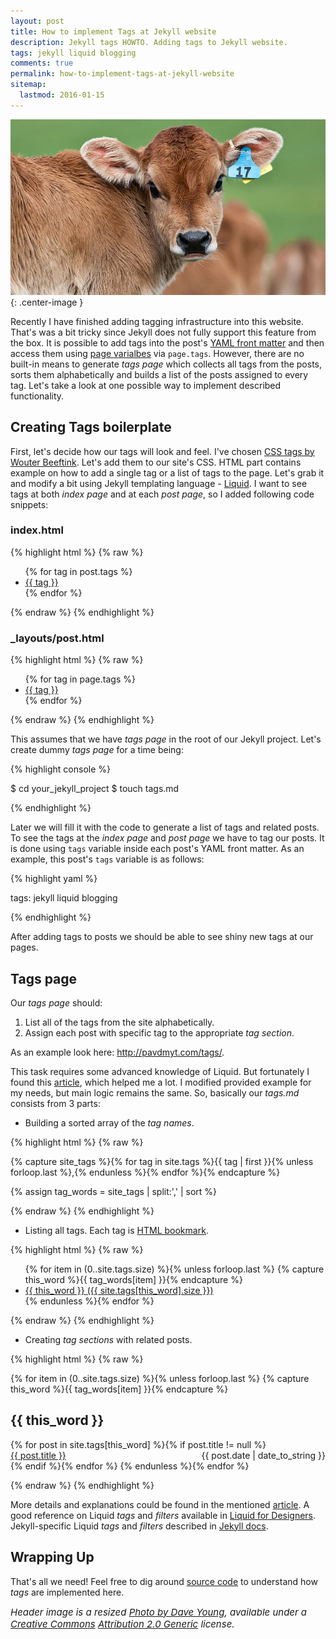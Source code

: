 ```yaml
---
layout: post
title: How to implement Tags at Jekyll website
description: Jekyll tags HOWTO. Adding tags to Jekyll website.
tags: jekyll liquid blogging
comments: true
permalink: how-to-implement-tags-at-jekyll-website
sitemap:
  lastmod: 2016-01-15
---
```


![ear tag](/public/images/Calf_with_eartag.jpg){: .center-image }

Recently I have finished adding tagging infrastructure into this website. That's was a bit tricky since Jekyll does not fully support this feature from the box. It is possible to add tags into the post's [YAML front matter](http://jekyllrb.com/docs/frontmatter/) and then access them using [page varialbes](http://jekyllrb.com/docs/variables/#page-variables) via `page.tags`. However, there are no built-in means to generate *tags page* which collects all tags from the posts, sorts them alphabetically and builds a list of the posts assigned to every tag. Let's take a look at one possible way to implement described functionality.

<!--more-->

Creating Tags boilerplate
-------------------------

First, let's decide how our tags will look and feel. I've chosen [CSS tags by Wouter Beeftink](http://codepen.io/wbeeftink/pen/dIaDH). Let's add them to our site's CSS. HTML part contains example on how to add a single tag or a list of tags to the page. Let's grab it and modify a bit using Jekyll templating language - [Liquid](https://github.com/Shopify/liquid/wiki). I want to see tags at both *index page* and at each *post page*, so I added following code snippets:

### index.html
{% highlight html %}
{% raw %}

<ul class="tags">
{% for tag in post.tags %}
  <li><a href="/tags#{{ tag }}" class="tag">{{ tag }}</a></li>
{% endfor %}
</ul>

{% endraw %}
{% endhighlight %}

### _layouts/post.html
{% highlight html %}
{% raw %}

<ul class="tags">
  {% for tag in page.tags %}
    <li><a href="/tags#{{ tag }}" class="tag">{{ tag }}</a></li>
  {% endfor %}
</ul>

{% endraw %}
{% endhighlight %}

This assumes that we have *tags page* in the root of our Jekyll project. Let's create dummy *tags page* for a time being:

{% highlight console %}

$ cd your_jekyll_project
$ touch tags.md

{% endhighlight %}

Later we will fill it with the code to generate a list of tags and related posts. To see the tags at the *index page* and *post page* we have to tag our posts. It is done using `tags` variable inside each post's YAML front matter. As an example, this post's `tags` variable is as follows:

{% highlight yaml %}

tags: jekyll liquid blogging

{% endhighlight %}

After adding tags to posts we should be able to see shiny new tags at our pages.

Tags page
---------

Our *tags page* should:

1. List all of the tags from the site alphabetically.
2. Assign each post with specific tag to the appropriate *tag section*.

As an example look here: <http://pavdmyt.com/tags/>.

This task requires some advanced knowledge of Liquid. But fortunately I found this [article](http://blog.lanyonm.org/articles/2013/11/21/alphabetize-jekyll-page-tags-pure-liquid.html), which helped me a lot. I modified provided example for my needs, but main logic remains the same. So, basically our *tags.md* consists from 3 parts:

* Building a sorted array of the *tag names*.

{% highlight html %}
{% raw %}

<!-- Get the tag name for every tag on the site and set them
to the `site_tags` variable. -->
{% capture site_tags %}{% for tag in site.tags %}{{ tag | first }}{% unless forloop.last %},{% endunless %}{% endfor %}{% endcapture %}

<!-- `tag_words` is a sorted array of the tag names. -->
{% assign tag_words = site_tags | split:',' | sort %}

{% endraw %}
{% endhighlight %}

* Listing all tags. Each tag is [HTML bookmark](http://www.w3schools.com/html/html_links.asp).

{% highlight html %}
{% raw %}

<!-- List of all tags -->
<ul class="tags">
  {% for item in (0..site.tags.size) %}{% unless forloop.last %}
    {% capture this_word %}{{ tag_words[item] }}{% endcapture %}
    <li>
      <a href="#{{ this_word | cgi_escape }}" class="tag">{{ this_word }}
        <span>({{ site.tags[this_word].size }})</span>
      </a>
    </li>
  {% endunless %}{% endfor %}
</ul>

{% endraw %}
{% endhighlight %}

* Creating *tag sections* with related posts.

{% highlight html %}
{% raw %}

<!-- Posts by Tag -->
<div>
  {% for item in (0..site.tags.size) %}{% unless forloop.last %}
    {% capture this_word %}{{ tag_words[item] }}{% endcapture %}
    <h2 id="{{ this_word | cgi_escape }}">{{ this_word }}</h2>
    {% for post in site.tags[this_word] %}{% if post.title != null %}
      <div>
        <span style="float: left;">
          <a href="{{ post.url }}">{{ post.title }}</a>
        </span>
        <span style="float: right;">
          {{ post.date | date_to_string }}
        </span>
      </div>
      <div style="clear: both;"></div>
    {% endif %}{% endfor %}
  {% endunless %}{% endfor %}
</div>

{% endraw %}
{% endhighlight %}

More details and explanations could be found in the mentioned [article](http://blog.lanyonm.org/articles/2013/11/21/alphabetize-jekyll-page-tags-pure-liquid.html). A good reference on Liquid *tags* and *filters* available in [Liquid for Designers](https://github.com/Shopify/liquid/wiki/Liquid-for-Designers). Jekyll-specific Liquid *tags* and *filters* described in [Jekyll docs](http://jekyllrb.com/docs/templates/).

Wrapping Up
-----------

That's all we need! Feel free to dig around [source code](https://github.com/pavdmyt/pavdmyt.github.io) to understand how *tags* are implemented here.

<div style="font-size: 15px;">
  <i>Header image is a resized
    <a href="https://www.flickr.com/photos/dcysurfer/5490805281/">Photo by Dave Young</a>,
  available under a
    <a href="https://en.wikipedia.org/wiki/Creative_Commons">Creative Commons</a>
    <a href="https://creativecommons.org/licenses/by/2.0/deed.en">Attribution 2.0 Generic</a>
  license.</i>
</div>
